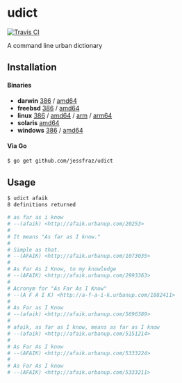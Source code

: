 # udict

[![Travis CI](https://travis-ci.org/jessfraz/udict.svg?branch=master)](https://travis-ci.org/jessfraz/udict)

A command line urban dictionary

## Installation

#### Binaries

- **darwin** [386](https://github.com/jessfraz/udict/releases/download/v0.2.3/udict-darwin-386) / [amd64](https://github.com/jessfraz/udict/releases/download/v0.2.3/udict-darwin-amd64)
- **freebsd** [386](https://github.com/jessfraz/udict/releases/download/v0.2.3/udict-freebsd-386) / [amd64](https://github.com/jessfraz/udict/releases/download/v0.2.3/udict-freebsd-amd64)
- **linux** [386](https://github.com/jessfraz/udict/releases/download/v0.2.3/udict-linux-386) / [amd64](https://github.com/jessfraz/udict/releases/download/v0.2.3/udict-linux-amd64) / [arm](https://github.com/jessfraz/udict/releases/download/v0.2.3/udict-linux-arm) / [arm64](https://github.com/jessfraz/udict/releases/download/v0.2.3/udict-linux-arm64)
- **solaris** [amd64](https://github.com/jessfraz/udict/releases/download/v0.2.3/udict-solaris-amd64)
- **windows** [386](https://github.com/jessfraz/udict/releases/download/v0.2.3/udict-windows-386) / [amd64](https://github.com/jessfraz/udict/releases/download/v0.2.3/udict-windows-amd64)

#### Via Go

```bash
$ go get github.com/jessfraz/udict
```

## Usage

```bash
$ udict afaik
8 definitions returned

# as far as i know
# --(afaik) <http://afaik.urbanup.com/20253>
#
# It means "As far as I know."
#
# Simple as that.
# --(AFAIK) <http://afaik.urbanup.com/1073035>
#
# As Far As I Know, to my knowledge
# --(AFAIK) <http://afaik.urbanup.com/2993363>
#
# Acronym for "As Far As I Know"
# --(A F A I K) <http://a-f-a-i-k.urbanup.com/1882411>
#
# As Far as I Know
# --(afaik) <http://afaik.urbanup.com/5696389>
#
# afaik, as far as I know, means as far as I know
# --(afaik) <http://afaik.urbanup.com/5151214>
#
# As Far As I know
# --(AFAIK) <http://afaik.urbanup.com/5333224>
#
# As Far As I know
# --(AFAIK) <http://afaik.urbanup.com/5333211>
```

